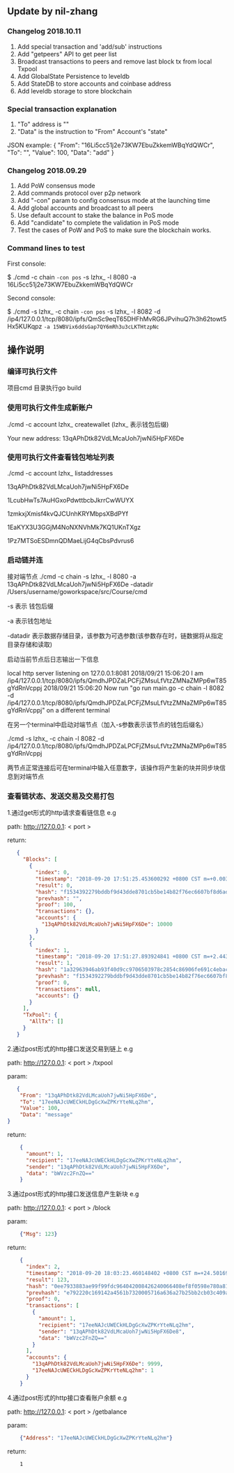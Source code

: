 ## Update by nil-zhang
### Changelog 2018.10.11
1. Add special transaction and 'add/sub' instructions
2. Add "getpeers" API to get peer list
3. Broadcast transactions to peers and remove last block tx from local Txpool
4. Add GlobalState Persistence to leveldb
5. Add StateDB to store accounts and coinbase address
6. Add leveldb storage to store blockchain

### Special transaction explanation
1. "To" address is ""
2. "Data" is the instruction to "From" Account's "state"

JSON example:
{
    "From": "16Li5cc51j2e73KW7EbuZkkemWBqYdQWCr",
    "To": "",
    "Value": 100,
    "Data": "add"
}

### Changelog 2018.09.29
1. Add PoW consensus mode
2. Add commands protocol over p2p network
3. Add "-con" param to config consensus mode at the launching time
4. Add global accounts and broadcast to all peers
5. Use default account to stake the balance in PoS mode
6. Add "candidate" to complete the validation in PoS mode
7. Test the cases of PoW and PoS to make sure the blockchain works.

### Command lines to test
First console:

$ ./cmd -c chain `-con pos` -s lzhx_ -l 8080 -a 16Li5cc51j2e73KW7EbuZkkemWBqYdQWCr

Second console:

$ ./cmd -s lzhx_ -c chain `-con pos` -s lzhx_ -l 8082 -d /ip4/127.0.0.1/tcp/8080/ipfs/QmSc9eqT65DHFhMvRG6JPvihuQ7h3h62towt5Hx5KUKqpz `-a 15WBVix6ddsGap7QY6mRh3u3cLKTHtzpNc`

## 操作说明


### 编译可执行文件
项目cmd 目录执行go build


### 使用可执行文件生成新账户
./cmd -c account lzhx_ createwallet     (lzhx_ 表示钱包后缀)

Your new address: 13qAPhDtk82VdLMcaUoh7jwNi5HpFX6De

### 使用可执行文件查看钱包地址列表
./cmd -c account lzhx_ listaddresses  

13qAPhDtk82VdLMcaUoh7jwNi5HpFX6De 

1LcubHwTs7AuHGxoPdwttbcbJkrrCwWUYX 

1zmkxjXmisf4kvQJCUnhKRYMbpsXBdPYf 

1EaKYX3U3GGjM4NoNXNVhMk7KQ1UKnTXgz 

1Pz7MTSoESDmnQDMaeLijG4qCbsPdvrus6 

### 启动链并连

接对端节点
./cmd -c chain -s lzhx_ -l 8080 -a 13qAPhDtk82VdLMcaUoh7jwNi5HpFX6De -datadir /Users/username/goworkspace/src/Course/cmd

-s 表示 钱包后缀

-a 表示钱包地址

-datadir 表示数据存储目录，该参数为可选参数(该参数存在时，链数据将从指定目录存储和读取)


启动当前节点后日志输出一下信息

local http server listening on 127.0.0.1:8081
2018/09/21 15:06:20 I am /ip4/127.0.0.1/tcp/8080/ipfs/QmdhJPDZaLPCFjZMsuLfVtzZMNaZMPp6wT85gYdRnVcppj
2018/09/21 15:06:20 Now run "go run main.go -c chain -l 8082 -d /ip4/127.0.0.1/tcp/8080/ipfs/QmdhJPDZaLPCFjZMsuLfVtzZMNaZMPp6wT85gYdRnVcppj" on a different terminal

在另一个terminal中启动对端节点（加入-s参数表示该节点的钱包后缀名）

./cmd -s lzhx_ -c chain -l 8082 -d /ip4/127.0.0.1/tcp/8080/ipfs/QmdhJPDZaLPCFjZMsuLfVtzZMNaZMPp6wT85gYdRnVcppj

两节点正常连接后可在terminal中输入任意数字，该操作将产生新的块并同步块信息到对端节点

### 查看链状态、发送交易及交易打包

1.通过get形式的http请求查看链信息
e.g

path: http://127.0.0.1: &lt; port &gt;

return:
```json
   {
     "Blocks": [
       {
         "index": 0,
         "timestamp": "2018-09-20 17:51:25.453600292 +0800 CST m=+0.003102402",
         "result": 0,
         "hash": "f1534392279bddbf9d43dde8701cb5be14b82f76ec6607bf8d6ad557f60f304e",
         "prevhash": "",
         "proof": 100,
         "transactions": {},
         "accounts": {
           "13qAPhDtk82VdLMcaUoh7jwNi5HpFX6De": 10000
         }
       },
       {
         "index": 1,
         "timestamp": "2018-09-20 17:51:27.893924841 +0800 CST m=+2.443408915",
         "result": 1,
         "hash": "1a32963946ab93f40d9cc9706503978c2854c86906fe691c4ebac989307a0671",
         "prevhash": "f1534392279bddbf9d43dde8701cb5be14b82f76ec6607bf8d6ad557f60f304e",
         "proof": 0,
         "transactions": null,
         "accounts": {}
       }
     ],
     "TxPool": {
       "AllTx": []
     }
   }
```


2.通过post形式的http接口发送交易到链上
e.g

path:   http://127.0.0.1: &lt; port &gt; /txpool

param:

```json
   {
    "From": "13qAPhDtk82VdLMcaUoh7jwNi5HpFX6De",
    "To": "17eeNAJcUWECkHLDgGcXwZPKrYteNLq2hm",
    "Value": 100,
    "Data": "message"
}
```

return:
```json
    {
      "amount": 1,
      "recipient": "17eeNAJcUWECkHLDgGcXwZPKrYteNLq2hm",
      "sender": "13qAPhDtk82VdLMcaUoh7jwNi5HpFX6De",
      "data": "bWVzc2FnZQ=="
    }
```



3.通过post形式的http接口发送信息产生新块
e.g

path:   http://127.0.0.1: &lt; port &gt; /block

param:

```json
    {"Msg": 123}
```

return:
```json
    {
      "index": 2,
      "timestamp": "2018-09-20 18:03:23.460148402 +0800 CST m=+24.501698347",
      "result": 123,
      "hash": "0ee7933883ae99f99fdc964042008426240066408ef8f0598e780a8158202f68",
      "prevhash": "e792220c169142a4561b7320005716a636a27b25bb2cb03c409a20ef64037d53",
      "proof": 0,
      "transactions": [
        {
          "amount": 1,
          "recipient": "17eeNAJcUWECkHLDgGcXwZPKrYteNLq2hm",
          "sender": "13qAPhDtk82VdLMcaUoh7jwNi5HpFX6De8",
          "data": "bWVzc2FnZQ=="
        }
      ],
      "accounts": {
        "13qAPhDtk82VdLMcaUoh7jwNi5HpFX6De": 9999,
        "17eeNAJcUWECkHLDgGcXwZPKrYteNLq2hm": 1
      }
    }
```


4.通过post形式的http接口查看账户余额
e.g

path:   http://127.0.0.1: &lt; port &gt; /getbalance

param:

```json
    {"Address": "17eeNAJcUWECkHLDgGcXwZPKrYteNLq2hm"}
```

return:
```
    1
```
